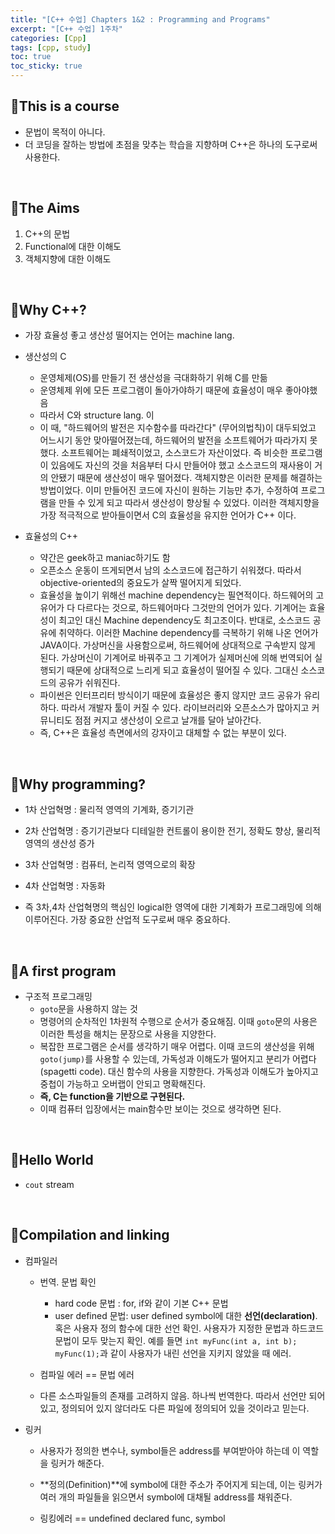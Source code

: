 ```yaml
---
title: "[C++ 수업] Chapters 1&2 : Programming and Programs"
excerpt: "[C++ 수업] 1주차"
categories: [Cpp]
tags: [cpp, study]
toc: true
toc_sticky: true
---
```


## 📝This is a course

+ 문법이 목적이 아니다.
+ 더 코딩을 잘하는 방법에 초점을 맞추는 학습을 지향하며 C++은 하나의 도구로써 사용한다.
<br/>

## 📝The Aims

1. C++의 문법
2. Functional에 대한 이해도
3. 객체지향에 대한 이해도
<br/>

## 📝Why C++?

+ 가장 효율성 좋고 생산성 떨어지는 언어는 machine lang.

+ 생산성의 C
    + 운영체제(OS)를 만들기 전 생산성을 극대화하기 위해 C를 만듦
    + 운영체제 위에 모든 프로그램이 돌아가야하기 때문에 효율성이 매우 좋아야했음
    + 따라서 C와 structure lang. 이 
    + 이 때, "하드웨어의 발전은 지수함수를 따라간다" (무어의법칙)이 대두되었고 어느시기 동안 맞아떨어졌는데, 하드웨어의 발전을 소프트웨어가 따라가지 못했다. 소프트웨어는 폐쇄적이었고, 소스코드가 자산이었다. 즉 비슷한 프로그램이 있음에도 자신의 것을 처음부터 다시 만들어야 했고 소스코드의 재사용이 거의 안됐기 때문에 생산성이 매우 떨어졌다. 객체지향은 이러한 문제를 해결하는 방법이었다. 이미 만들어진 코드에 자신이 원하는 기능만 추가, 수정하여 프로그램을 만들 수 있게 되고 따라서 생산성이 향상될 수 있었다. 이러한 객체지향을 가장 적극적으로 받아들이면서 C의 효율성을 유지한 언어가 C++ 이다.  
  
+ 효율성의 C++ 
    + 약간은 geek하고 maniac하기도 함
    + 오픈소스 운동이 뜨게되면서 남의 소스코드에 접근하기 쉬워졌다. 따라서 objective-oriented의 중요도가 살짝 떨어지게 되었다.
    + 효율성을 높이기 위해선 machine dependency는 필연적이다. 하드웨어의 고유어가 다 다르다는 것으로, 하드웨어마다 그것만의 언어가 있다. 기계어는 효율성이 최고인 대신 Machine dependency도 최고조이다. 반대로, 소스코드 공유에 취약하다. 이러한 Machine dependency를 극복하기 위해 나온 언어가 JAVA이다. 가상머신을 사용함으로써, 하드웨어에 상대적으로 구속받지 않게 된다. 가상머신이 기계어로 바꿔주고 그 기계어가 실제머신에 의해 번역되어 실행되기 때문에 상대적으로 느리게 되고 효율성이 떨어질 수 있다. 그대신 소스코드의 공유가 쉬워진다. 
    + 파이썬은 인터프리터 방식이기 때문에 효율성은 좋지 않지만 코드 공유가 유리하다. 따라서 개발자 툴이 커질 수 있다. 라이브러리와 오픈소스가 많아지고 커뮤니티도 점점 커지고 생산성이 오르고 날개를 달아 날아간다. 
    + 즉, C++은 효율성 측면에서의 강자이고 대체할 수 없는 부분이 있다.  
<br/>

## 📝Why programming?

+ 1차 산업혁명 : 물리적 영역의 기계화, 증기기관
+ 2차 산업혁명 : 증기기관보다 디테일한 컨트롤이 용이한 전기, 정확도 향상, 물리적 영역의 생산성 증가
+ 3차 산업혁명 : 컴퓨터, 논리적 영역으로의 확장
+ 4차 산업혁명 : 자동화

+ 즉 3차,4차 산업혁명의 핵심인 logical한 영역에 대한 기계화가 프로그래밍에 의해 이루어진다. 가장 중요한 산업적 도구로써 매우 중요하다.
<br/>

## 📝A first program

+ 구조적 프로그래밍
    + `goto`문을 사용하지 않는 것
    + 명령어의 순차적인 1차원적 수행으로 순서가 중요해짐. 이때 `goto`문의 사용은 이러한 특성을 해치는 문장으로 사용을 지양한다.
    + 복잡한 프로그램은 순서를 생각하기 매우 어렵다. 이때 코드의 생산성을 위해 `goto(jump)`를 사용할 수 있는데, 가독성과 이해도가 떨어지고 분리가 어렵다(spagetti code). 대신 함수의 사용을 지향한다. 가독성과 이해도가 높아지고 중첩이 가능하고 오버랩이 안되고 명확해진다. 
    + **즉, C는 function을 기반으로 구현된다.**  
    + 이때 컴퓨터 입장에서는 main함수만 보이는 것으로 생각하면 된다. 
<br/>

## 📝Hello World

+ `cout` stream
<br/>

## 📝Compilation and linking

+ 컴파일러
    + 번역. 문법 확인
        + hard code 문법 : for, if와 같이 기본 C++ 문법
        + user defined 문법: user defined symbol에 대한 **선언(declaration)**. 혹은 사용자 정의 함수에 대한 선언 확인. 사용자가 지정한 문법과 하드코드 문법이 모두 맞는지 확인. 예를 들면 `int myFunc(int a, int b); myFunc(1);`과 같이 사용자가 내린 선언을 지키지 않았을 때 에러.

    + 컴파일 에러 == 문법 에러

    + 다른 소스파일들의 존재를 고려하지 않음. 하나씩 번역한다. 따라서 선언만 되어 있고, 정의되어 있지 않더라도 다른 파일에 정의되어 있을 것이라고 믿는다. 

+ 링커
    + 사용자가 정의한 변수나, symbol들은 address를 부여받아야 하는데 이 역할을 링커가 해준다. 

    + **정의(Definition)**에 symbol에 대한 주소가 주어지게 되는데, 이는 링커가 여러 개의 파일들을 읽으면서 symbol에 대채될 address를 채워준다.

    + 링킹에러 == undefined declared func, symbol